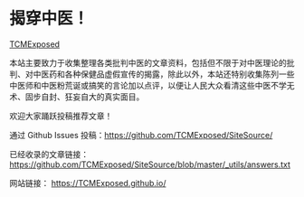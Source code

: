 # 揭穿中医！


[TCMExposed](https://TCMExposed.github.io/)

本站主要致力于收集整理各类批判中医的文章资料，包括但不限于对中医理论的批判、对中医药和各种保健品虚假宣传的揭露，除此以外，本站还特别收集陈列一些中医师和中医粉荒诞或搞笑的言论加以点评，以便让人民大众看清这些中医不学无术、固步自封、狂妄自大的真实面目。


欢迎大家踊跃投稿推荐文章！

通过 Github Issues 投稿：<a href="https://github.com/TCMExposed/SiteSource/issues/new?title=投稿：&amp;body=文章链接：%20%0A文章分类：%20" target="_blank">https&#58;//github.com/TCMExposed/SiteSource/</a>


已经收录的文章链接：https://github.com/TCMExposed/SiteSource/blob/master/_utils/answers.txt

网站链接： https://TCMExposed.github.io/
